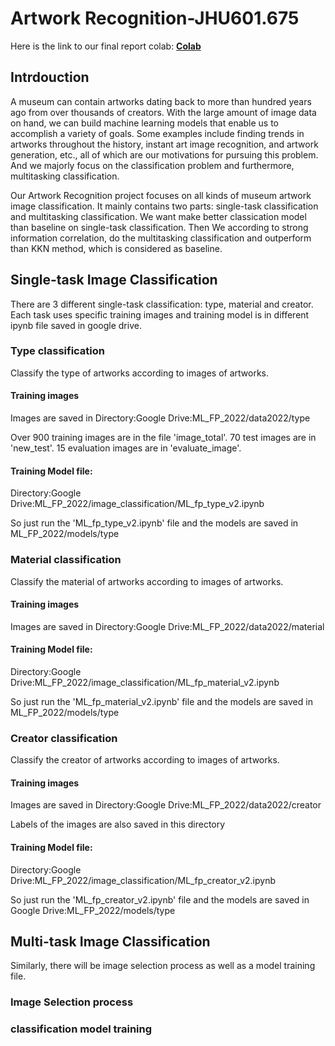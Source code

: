 # Artwork Recognition-JHU601.675


Here is the link to our final report colab:
**[Colab](https://colab.research.google.com/drive/1aiCmiGC7pgI-zHdeYGDP-HsO1pCe2c57)**

## Intrdouction
A museum can contain artworks dating back to more than hundred years ago from over thousands of creators. With the large amount of image data on hand, we can build machine learning models that enable us to accomplish a variety of goals. Some examples include finding trends in artworks throughout the history, instant art image recognition, and artwork generation, etc., all of which are our motivations for pursuing this problem. And we majorly focus on the classification problem and furthermore, multitasking classification.

Our Artwork Recognition project focuses on all kinds of museum artwork image classification. It mainly contains two parts: single-task classification and multitasking classification. We want make better classication model than baseline on single-task classification. Then We according to strong information correlation, do the multitasking classification and outperform than KKN method, which is considered as baseline.

## Single-task Image Classification
There are 3 different single-task classification: type, material and creator. Each task uses specific training images and training model is in different ipynb file saved in google drive.

### Type classification
Classify the type of artworks according to images of artworks.
#### Training images 
Images are saved in Directory:Google Drive:ML_FP_2022/data2022/type

Over 900 training images are in the file 'image_total'. 70 test images are in 'new_test'. 15 evaluation images are in 'evaluate_image'.
#### Training Model file: 
Directory:Google Drive:ML_FP_2022/image_classification/ML_fp_type_v2.ipynb

So just run the 'ML_fp_type_v2.ipynb' file and the models are saved in ML_FP_2022/models/type

### Material classification
Classify the material of artworks according to images of artworks.
#### Training images 
Images are saved in Directory:Google Drive:ML_FP_2022/data2022/material
#### Training Model file: 
Directory:Google Drive:ML_FP_2022/image_classification/ML_fp_material_v2.ipynb

So just run the 'ML_fp_material_v2.ipynb' file and the models are saved in ML_FP_2022/models/type

### Creator classification
Classify the creator of artworks according to images of artworks.
#### Training images 
Images are saved in Directory:Google Drive:ML_FP_2022/data2022/creator

Labels of the images are also saved in this directory
#### Training Model file: 
Directory:Google Drive:ML_FP_2022/image_classification/ML_fp_creator_v2.ipynb

So just run the 'ML_fp_creator_v2.ipynb' file and the models are saved in Google Drive:ML_FP_2022/models/type

## Multi-task Image Classification
Similarly, there will be image selection process as well as a model training file.
### Image Selection process

### classification model training

